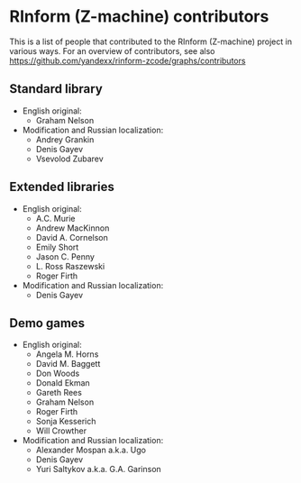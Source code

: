 # RInform (Z-machine) contributors

This is a list of people that contributed to the RInform (Z-machine) project
in various ways. For an overview of contributors, see also
https://github.com/yandexx/rinform-zcode/graphs/contributors

## Standard library

* English original:
	- Graham Nelson
* Modification and Russian localization:
	- Andrey Grankin
	- Denis Gayev
	- Vsevolod Zubarev

## Extended libraries

* English original:
	- A.C. Murie
	- Andrew MacKinnon
	- David A. Cornelson
	- Emily Short
	- Jason C. Penny
	- L. Ross Raszewski
	- Roger Firth
* Modification and Russian localization:
	- Denis Gayev

## Demo games

* English original:
	- Angela M. Horns
	- David M. Baggett
	- Don Woods
	- Donald Ekman
	- Gareth Rees
	- Graham Nelson
	- Roger Firth
	- Sonja Kesserich
	- Will Crowther
* Modification and Russian localization:
	- Alexander Mospan a.k.a. Ugo
	- Denis Gayev
	- Yuri Saltykov a.k.a. G.A. Garinson
